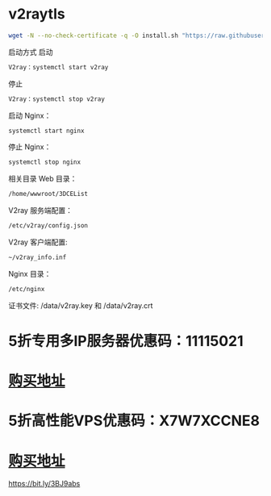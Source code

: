 # v2raytls

````bash
wget -N --no-check-certificate -q -O install.sh "https://raw.githubusercontent.com/siemenstutorials/v2raytls/master/install.sh" && chmod +x install.sh && bash install.sh
````

启动方式
启动 
````bash
V2ray：systemctl start v2ray
````
停止 
````bash
V2ray：systemctl stop v2ray
````
启动 Nginx：
````bash
systemctl start nginx
````
停止 Nginx：
````bash
systemctl stop nginx
````
相关目录
Web 目录：
````bash
/home/wwwroot/3DCEList
````
V2ray 服务端配置：
````bash
/etc/v2ray/config.json
````
V2ray 客户端配置:
````bash
~/v2ray_info.inf
````
Nginx 目录：
````bash
/etc/nginx
````


证书文件: /data/v2ray.key 和 /data/v2ray.crt

# 5折专用多IP服务器优惠码：11115021
# [购买地址](https://bit.ly/3BJ9abs)
# 5折高性能VPS优惠码：X7W7XCCNE8
# [购买地址](https://bit.ly/3BJ9abs)
https://bit.ly/3BJ9abs


